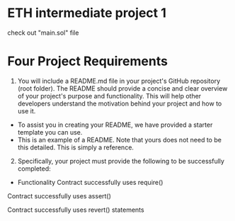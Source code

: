 # ETH intermediate project 1

check out "main.sol" file

# Four Project Requirements

1. You will include a README.md file in your project's GitHub repository (root folder). The README should provide a concise and clear overview of your project's purpose and functionality. This will help other developers understand the motivation behind your project and how to use it.

- To assist you in creating your README, we have provided a starter template you can use.
- This is an example of a README. Note that yours does not need to be this detailed. This is simply a reference.

2. Specifically, your project must provide the following to be successfully completed:

- Functionality
  Contract successfully uses require()

Contract successfully uses assert()

Contract successfully uses revert() statements
